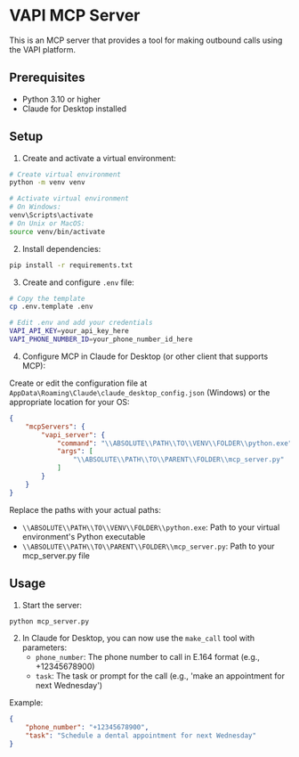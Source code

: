 # VAPI MCP Server

This is an MCP server that provides a tool for making outbound calls using the VAPI platform.

## Prerequisites

- Python 3.10 or higher
- Claude for Desktop installed

## Setup

1. Create and activate a virtual environment:

```bash
# Create virtual environment
python -m venv venv

# Activate virtual environment
# On Windows:
venv\Scripts\activate
# On Unix or MacOS:
source venv/bin/activate
```

2. Install dependencies:

```bash
pip install -r requirements.txt
```

3. Create and configure `.env` file:

```bash
# Copy the template
cp .env.template .env

# Edit .env and add your credentials
VAPI_API_KEY=your_api_key_here
VAPI_PHONE_NUMBER_ID=your_phone_number_id_here
```

4. Configure MCP in Claude for Desktop (or other client that supports MCP):

Create or edit the configuration file at `AppData\Roaming\Claude\claude_desktop_config.json` (Windows) or the appropriate location for your OS:

```json
{
    "mcpServers": {
        "vapi_server": {
            "command": "\\ABSOLUTE\\PATH\\TO\\VENV\\FOLDER\\python.exe",
            "args": [
                "\\ABSOLUTE\\PATH\\TO\\PARENT\\FOLDER\\mcp_server.py"
            ]
        }
    }
}
```

Replace the paths with your actual paths:
- `\\ABSOLUTE\\PATH\\TO\\VENV\\FOLDER\\python.exe`: Path to your virtual environment's Python executable
- `\\ABSOLUTE\\PATH\\TO\\PARENT\\FOLDER\\mcp_server.py`: Path to your mcp_server.py file

## Usage

1. Start the server:

```bash
python mcp_server.py
```

2. In Claude for Desktop, you can now use the `make_call` tool with parameters:
   - `phone_number`: The phone number to call in E.164 format (e.g., +12345678900)
   - `task`: The task or prompt for the call (e.g., 'make an appointment for next Wednesday')

Example:
```json
{
    "phone_number": "+12345678900",
    "task": "Schedule a dental appointment for next Wednesday"
}
```